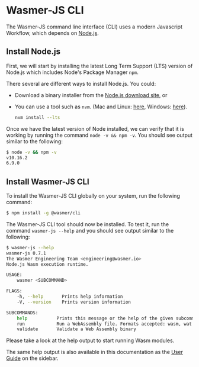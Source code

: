 
# Wasmer-JS CLI

The Wasmer-JS command line interface (CLI) uses a modern Javascript Workflow, which depends on [Node.js](https://nodejs.org/en/).

## Install Node.js

First, we will start by installing the latest Long Term Support (LTS) version of Node.js which includes Node's Package Manager `npm`.

There several are different ways to install Node.js. You could:

* Download a binary installer from the [Node.js download site](https://nodejs.org/en/download/), or
* You can use a tool such as `nvm`. (Mac and Linux: [here](https://github.com/creationix/nvm), Windows: [here](https://github.com/coreybutler/nvm-windows)).

  ```bash
  nvm install --lts
  ```

Once we have the latest version of Node installed, we can verify that it is working by running the command `node -v && npm -v`. You should see output similar to the following:

```bash
$ node -v && npm -v
v10.16.2
6.9.0
```

## Install Wasmer-JS CLI

To install the Wasmer-JS CLI globally on your system, run the following command:

```bash
$ npm install -g @wasmer/cli
```

The Wasmer-JS CLI tool should now be installed. To test it, run the command `wasmer-js --help` and you should see output similar to the following:

```bash
$ wasmer-js --help
wasmer-js 0.7.1
The Wasmer Engineering Team <engineering@wasmer.io>
Node.js Wasm execution runtime.

USAGE:
    wasmer <SUBCOMMAND>

FLAGS:
    -h, --help       Prints help information
    -V, --version    Prints version information

SUBCOMMANDS:
    help           Prints this message or the help of the given subcommand(s)
    run            Run a WebAssembly file. Formats accepted: wasm, wat
    validate       Validate a Web Assembly binary
```

Please take a look at the help output to start running Wasm modules.

The same help output is also available in this documentation as the [User Guide](https://github.com/wasmerio/docs.wasmer.io/tree/master/docs/wasmer-js/cli/wasmer-js-cli-user-guide/README.md) on the sidebar.
